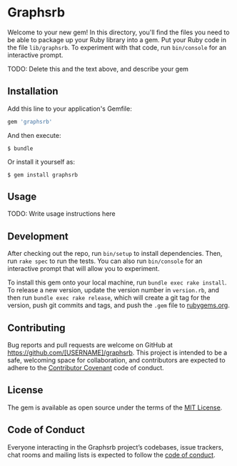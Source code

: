 # Graphsrb

Welcome to your new gem! In this directory, you'll find the files you need to be able to package up your Ruby library into a gem. Put your Ruby code in the file `lib/graphsrb`. To experiment with that code, run `bin/console` for an interactive prompt.

TODO: Delete this and the text above, and describe your gem

## Installation

Add this line to your application's Gemfile:

```ruby
gem 'graphsrb'
```

And then execute:

    $ bundle

Or install it yourself as:

    $ gem install graphsrb

## Usage

TODO: Write usage instructions here

## Development

After checking out the repo, run `bin/setup` to install dependencies. Then, run `rake spec` to run the tests. You can also run `bin/console` for an interactive prompt that will allow you to experiment.

To install this gem onto your local machine, run `bundle exec rake install`. To release a new version, update the version number in `version.rb`, and then run `bundle exec rake release`, which will create a git tag for the version, push git commits and tags, and push the `.gem` file to [rubygems.org](https://rubygems.org).

## Contributing

Bug reports and pull requests are welcome on GitHub at https://github.com/[USERNAME]/graphsrb. This project is intended to be a safe, welcoming space for collaboration, and contributors are expected to adhere to the [Contributor Covenant](http://contributor-covenant.org) code of conduct.

## License

The gem is available as open source under the terms of the [MIT License](https://opensource.org/licenses/MIT).

## Code of Conduct

Everyone interacting in the Graphsrb project’s codebases, issue trackers, chat rooms and mailing lists is expected to follow the [code of conduct](https://github.com/[USERNAME]/graphsrb/blob/master/CODE_OF_CONDUCT.md).
